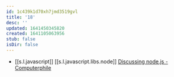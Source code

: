 ```yaml
---
id: 1c439k1d70xh7jmd3519gvl
title: '18'
desc: ''
updated: 1641450345820
created: 1641105063956
stub: false
isDir: false
---
```



-  [[s.l.javascript]] [[s.l.javascript.libs.node]] [Discussing node.js - Computerphile][1]

[1]: https://youtu.be/whwa7ua_RbA
